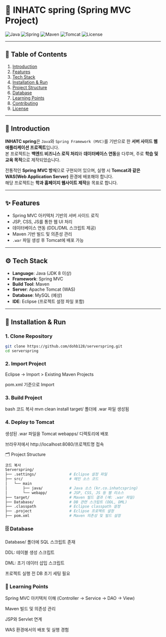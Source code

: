 # 🌱 INHATC spring (Spring MVC Project)

![Java](https://img.shields.io/badge/Java-8+-red?logo=openjdk)
![Spring](https://img.shields.io/badge/Spring-MVC-green?logo=spring)
![Maven](https://img.shields.io/badge/Maven-Build-blue?logo=apachemaven)
![Tomcat](https://img.shields.io/badge/Tomcat-WAS-orange?logo=apachetomcat)
![License](https://img.shields.io/badge/License-Educational-lightgrey)

---

## 📑 Table of Contents
1. [Introduction](#-introduction)
2. [Features](#-features)
3. [Tech Stack](#-tech-stack)
4. [Installation & Run](#-installation--run)
5. [Project Structure](#-project-structure)
6. [Database](#-database)
7. [Learning Points](#-learning-points)
8. [Contributing](#-contributing)
9. [License](#-license)

---

## 📂 Introduction
**INHATC spring**은 `Java`와 `Spring Framework (MVC)`를 기반으로 한 **서버 사이드 웹 애플리케이션 프로젝트**입니다.  
본 프로젝트는 **백엔드 비즈니스 로직 처리**와 **데이터베이스 연동**을 다루며, 주로 **학습 및 교육 목적**으로 제작되었습니다.  

전통적인 **Spring MVC 방식**으로 구현되어 있으며, 실행 시 **Tomcat과 같은 WAS(Web Application Server)** 환경에 배포해야 합니다.  
해당 프로젝트는 **학과 홈페이지 웹사이트 제작**을 목표로 합니다.

---

## ✨ Features
- Spring MVC 아키텍처 기반의 서버 사이드 로직
- JSP, CSS, JS를 통한 웹 UI 처리
- 데이터베이스 연동 (DDL/DML 스크립트 제공)
- Maven 기반 빌드 및 의존성 관리
- `.war` 파일 생성 후 Tomcat에 배포 가능

---

## ⚙️ Tech Stack
- **Language**: Java (JDK 8 이상)
- **Framework**: Spring MVC
- **Build Tool**: Maven
- **Server**: Apache Tomcat (WAS)
- **Database**: MySQL (예상)
- **IDE**: Eclipse (프로젝트 설정 파일 포함)

---

## 🚀 Installation & Run

### 1. Clone Repository
```bash
git clone https://github.com/dohb128/serverspring.git
cd serverspring
```
### 2. Import Project
Eclipse → Import > Existing Maven Projects


pom.xml 기준으로 Import

### 3. Build Project
bash
코드 복사
mvn clean install
target/ 폴더에 .war 파일 생성됨

### 4. Deploy to Tomcat
생성된 .war 파일을 Tomcat webapps/ 디렉토리에 배포

브라우저에서 http://localhost:8080/프로젝트명 접속

🗂 Project Structure
``` bash
코드 복사
Serverspring/
├── .settings/               # Eclipse 설정 파일
├── src/                     # 메인 소스 코드
│   └── main
│       ├── java/            # Java 소스 (kr.co.inhatcspring)
│       └── webapp/          # JSP, CSS, JS 등 웹 리소스
├── target/                  # Maven 빌드 결과 (예: .war 파일)
├── Database/                # DB 관련 스크립트 (DDL, DML)
├── .classpath               # Eclipse classpath 설정
├── .project                 # Eclipse 프로젝트 설정
├── pom.xml                  # Maven 의존성 및 빌드 설정
``` 


### 🗄 Database
Database/ 폴더에 SQL 스크립트 존재

DDL: 테이블 생성 스크립트

DML: 초기 데이터 삽입 스크립트

프로젝트 실행 전 DB 초기 세팅 필요

### 📖 Learning Points
Spring MVC 아키텍처 이해 (Controller → Service → DAO → View)

Maven 빌드 및 의존성 관리

JSP와 Servlet 연계

WAS 환경에서의 배포 및 실행 경험
